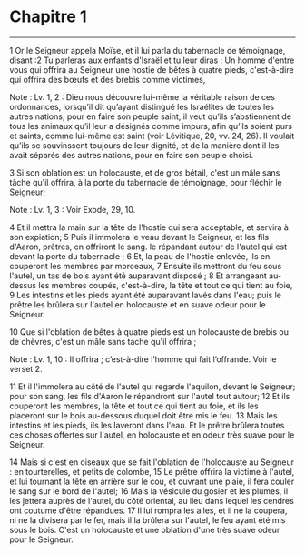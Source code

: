 # Chapitre 1


***

1 Or le Seigneur appela Moïse, et il lui parla du tabernacle de témoignage, disant :2 Tu parleras aux enfants d'Israël et tu leur diras : Un homme d'entre vous qui offrira au Seigneur une hostie de bêtes à quatre pieds, c'est-à-dire qui offrira des bœufs et des brebis comme victimes,

<span class="bible-note">Note : </span> Lv. 1, 2 : Dieu nous découvre lui-même la véritable raison de ces ordonnances, lorsqu’il dit qu’ayant distingué les Israélites de toutes les autres nations, pour en faire son peuple saint, il veut qu’ils s’abstiennent de tous les animaux qu’il leur a désignés comme impurs, afin qu’ils soient purs et saints, comme lui-même est saint (voir Lévitique, 20, vv. 24, 26). Il voulait qu’ils se souvinssent toujours de leur dignité, et de la manière dont il les avait séparés des autres nations, pour en faire son peuple choisi.


3 Si son oblation est un holocauste, et de gros bétail, c'est un mâle sans tâche qu'il offrira, à la porte du tabernacle de témoignage, pour fléchir le Seigneur;

<span class="bible-note">Note : </span> Lv. 1, 3 : Voir Exode, 29, 10.

4 Et il mettra la main sur la tête de l'hostie qui sera acceptable, et servira à son expiation; 5 Puis il immolera le veau devant le Seigneur, et les fils d'Aaron, prêtres, en offriront le sang. le répandant autour de l'autel qui est devant la porte du tabernacle ; 6 Et, la peau de l'hostie enlevée, ils en couperont les membres par morceaux, 7 Ensuite ils mettront du feu sous l'autel, un tas de bois ayant été auparavant disposé ; 8 Et arrangeant au-dessus les membres coupés, c'est-à-dire, la tête et tout ce qui tient au foie, 9 Les intestins et les pieds ayant été auparavant lavés dans l'eau; puis le prêtre les brûlera sur l'autel en holocauste et en suave odeur pour le Seigneur.


10 Que si l'oblation de bêtes à quatre pieds est un holocauste de brebis ou de chèvres, c'est un mâle sans tache qu'il offrira ;

<span class="bible-note">Note : </span> Lv. 1, 10 : Il offrira ; c’est-à-dire l’homme qui fait l’offrande. Voir le verset 2.

11 Et il l'immolera au côté de l'autel qui regarde l'aquilon, devant le Seigneur; pour son sang, les fils d'Aaron le répandront sur l'autel tout autour; 12 Et ils couperont les membres, la tête et tout ce qui tient au foie, et ils les placeront sur le bois au-dessous duquel doit être mis le feu. 13 Mais les intestins et les pieds, ils les laveront dans l'eau. Et le prêtre brûlera toutes ces choses offertes sur l'autel, en holocauste et en odeur très suave pour le Seigneur.


14 Mais si c'est en oiseaux que se fait l'oblation de l'holocauste au Seigneur : en tourterelles, et petits de colombe, 15 Le prêtre offrira la victime à l'autel, et lui tournant la tête en arrière sur le cou, et ouvrant une plaie, il fera couler le sang sur le bord de l'autel; 16 Mais la vésicule du gosier et les plumes, il les jettera auprès de l'autel, du côté oriental, au lieu dans lequel les cendres ont coutume d'être répandues. 17 Il lui rompra les ailes, et il ne la coupera, ni ne la divisera par le fer, mais il la brûlera sur l'autel, le feu ayant été mis sous le bois. C'est un holocauste et une oblation d'une très suave odeur pour le Seigneur.

